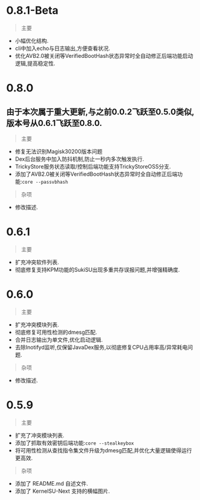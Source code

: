 # 0.8.1-Beta
> 主要
- 小幅优化结构.
- cli中加入echo与日志输出,方便查看状况.
- 优化AVB2.0被关闭等VerifiedBootHash状态异常时全自动修正后端功能启动逻辑,提高稳定性.

# 0.8.0
## 由于本次属于重大更新,与之前0.0.2飞跃至0.5.0类似,版本号从0.6.1飞跃至0.8.0.
> 主要
- 修复无法识别Magisk30200版本问题
- Dex后台服务中加入防抖机制,防止一秒内多次触发执行.
- TrickyStore服务状态读取/控制后端功能支持TrickyStoreOSS分支.
- 添加了AVB2.0被关闭等VerifiedBootHash状态异常时全自动修正后端功能:`core --passvbhash`

> 杂项
- 修改描述.

# 0.6.1
> 主要
- 扩充冲突软件列表.
- 彻底修复支持KPM功能的SukiSU出现多重共存误报问题,并增强精确度.

# 0.6.0

> 主要
- 扩充冲突模块列表.
- 彻底修复可用性检测的dmesg匹配.
- 合并日志输出为单文件,优化启动逻辑.
- 去除Inotifyd监听,仅保留JavaDex服务,以彻底修复CPU占用率高/异常耗电问题.

> 杂项
- 修改描述.

# 0.5.9

> 主要
- 扩充了冲突模块列表.
- 添加了抓取有效密钥后端功能:`core --stealkeybox`
- 将可用性检测从查找指令集文件升级为dmesg匹配,并优化大量逻辑使得运行更高效.

> 杂项
- 添加了 README.md 自述文件.
- 添加了 KernelSU-Next 支持的横幅图片.
